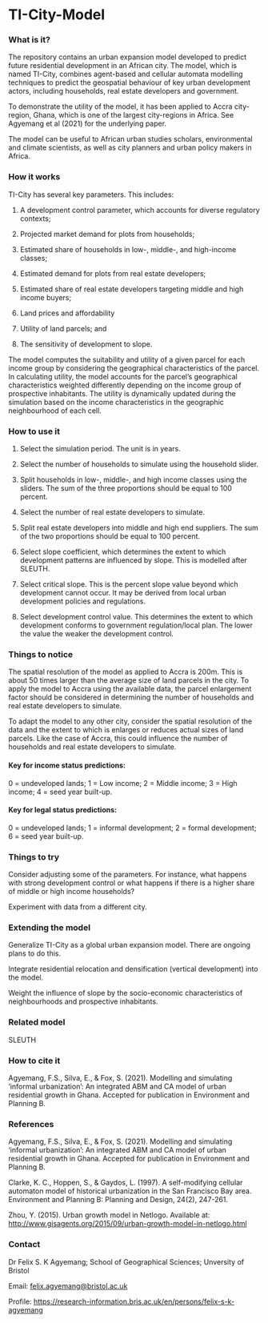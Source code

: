 # TI-City-Model

### What is it?
The repository contains an urban expansion model developed to predict future residential development in an African city.
The model, which is named TI-City, combines agent-based and cellular automata modelling techniques to predict the geospatial behaviour of key urban development actors, including households, real estate developers and government.

To demonstrate the utility of the model, it has been applied to Accra city-region, Ghana, which is one of the largest city-regions in Africa. See Agyemang et al (2021) for the underlying paper.

The model can be useful to African urban studies scholars, environmental and climate scientists, as well as city planners and urban policy makers in Africa.

### How it works

TI-City has several key parameters. This includes:
 
1. A development control parameter, which accounts for diverse regulatory contexts;

2. Projected market demand for plots from households; 

3. Estimated share of households in low-, middle-, and high-income classes; 

4. Estimated demand for plots from real estate developers; 

5. Estimated share of real estate developers targeting middle and high income buyers; 

6. Land prices and affordability
 
7. Utility of land parcels; and 

8. The sensitivity of development to slope. 

The model computes the suitability and utility of a given parcel for each income group by considering the geographical characteristics of the parcel. In calculating utility, the model accounts for the parcel’s geographical characteristics weighted differently depending on the income group of prospective inhabitants. The utility is dynamically updated during the simulation based on the income characteristics in the geographic neighbourhood of each cell.
 

### How to use it

1. Select the simulation period. The unit is in years.

2. Select the number of households to simulate using the household slider.

3. Split households in low-, middle-, and high income classes using the sliders. The sum of the three proportions should be equal to 100 percent.

4. Select the number of real estate developers to simulate.

5. Split real estate developers into middle and high end suppliers. The sum of the two proportions should be equal to 100 percent.

6. Select slope coefficient, which determines the extent to which development patterns are influenced by slope. This is modelled after SLEUTH.

7. Select critical slope. This is the percent slope value beyond which development cannot occur. It may be derived from local urban development policies and regulations.

8. Select development control value. This determines the extent to which development conforms to government regulation/local plan. The lower the value the weaker the development control.


### Things to notice

The spatial resolution of the model as applied to Accra is 200m. This is about 50 times larger than the average size of land parcels in the city. To apply the model to Accra using the available data, the parcel enlargement factor should be considered in determining the number of households and real estate developers to simulate.

To adapt the model to any other city, consider the spatial resolution of the data and the extent to which is enlarges or reduces actual sizes of land parcels. Like the case of Accra, this could influence the number of households and real estate developers to simulate.

#### Key for income status predictions:
0 = undeveloped lands;
1 = Low income;
2 = Middle income;
3 = High income;
4 = seed year built-up.

#### Key for legal status predictions:
0 = undeveloped lands;
1 = informal development;
2 = formal development;
6 = seed year built-up. 


### Things to try

Consider adjusting some of the parameters. For instance, what happens with strong development control or what happens if there is a higher share of middle or high income households?

Experiment with data from a different city.


### Extending the model

Generalize TI-City as a global urban expansion model. There are ongoing plans to do this.

Integrate residential relocation and densification (vertical development) into the model.

Weight the influence of slope by the socio-economic characteristics of neighbourhoods and prospective inhabitants.



### Related model

SLEUTH


### How to cite it

Agyemang, F.S., Silva, E., & Fox, S. (2021). Modelling and simulating ‘informal urbanization’: An integrated ABM and CA model of urban residential growth in Ghana. Accepted for publication in Environment and Planning B.



### References

Agyemang, F.S., Silva, E., & Fox, S. (2021). Modelling and simulating ‘informal urbanization’: An integrated ABM and CA model of urban residential growth in Ghana. Accepted for publication in Environment and Planning B.

Clarke, K. C., Hoppen, S., & Gaydos, L. (1997). A self-modifying cellular automaton model of historical urbanization in the San Francisco Bay area. Environment and Planning B: Planning and Design, 24(2), 247-261.

Zhou, Y. (2015). Urban growth model in Netlogo. Available at: http://www.gisagents.org/2015/09/urban-growth-model-in-netlogo.html

### Contact


Dr Felix S. K Agyemang; School of Geographical Sciences; Unversity of Bristol

Email: felix.agyemang@bristol.ac.uk

Profile: https://research-information.bris.ac.uk/en/persons/felix-s-k-agyemang
